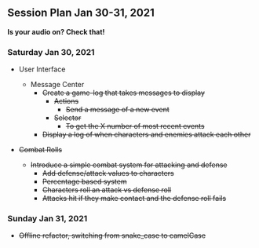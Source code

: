 ## Session Plan Jan 30-31, 2021
**Is your audio on? Check that!**

### Saturday Jan 30, 2021
- User Interface
  - Message Center
    - ~~Create a game-log that takes messages to display~~
      - ~~Actions~~
        - ~~Send a message of a new event~~
      - ~~Selector~~
        - ~~To get the X number of most recent events~~
    - ~~Display a log of when characters and enemies attack each other~~

- ~~Combat Rolls~~
  - ~~Introduce a simple combat system for attacking and defense~~
    - ~~Add defense/attack values to characters~~
    - ~~Percentage based system~~
    - ~~Characters roll an attack vs defense roll~~
    - ~~Attacks hit if they make contact and the defense roll fails~~
  
### Sunday Jan 31, 2021

- ~~Offline refactor, switching from snake_case to camelCase~~